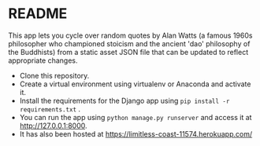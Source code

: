 # README

This app lets you cycle over random quotes by Alan Watts (a famous 1960s philosopher who championed stoicism and the ancient 'dao' philosophy of the Buddhists) from a static asset JSON file that can be updated to reflect appropriate changes.

- Clone this repository.
- Create a virtual environment using virtualenv or Anaconda and activate it.
- Install the requirements for the Django app using `pip install -r requirements.txt` .
- You can run the app using `python manage.py runserver` and access it at http://127.0.0.1:8000.
- It has also been hosted at https://limitless-coast-11574.herokuapp.com/

